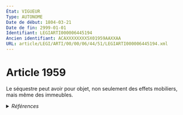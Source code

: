 ```yaml
---
État: VIGUEUR
Type: AUTONOME
Date de début: 1804-03-21
Date de fin: 2999-01-01
Identifiant: LEGIARTI000006445194
Ancien identifiant: ACAXXXXXXXX5X01959AAXXAA
URL: article/LEGI/ARTI/00/00/06/44/51/LEGIARTI000006445194.xml
---
```


<h1>Article 1959</h1>

Le séquestre peut avoir pour objet, non seulement des effets mobiliers, mais
même des immeubles.


<details>
  <summary><em>Références</em></summary>

  <h2>Références faites par l'article</h2>
  
  <ul>
    <li>
      CODIFICATION source Loi 1804-03-14
    </li>
    <li>
      CREATION source Loi 1804-03-14 promulguée le 24 mars 1804
    </li>
  </ul>
</details>
